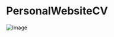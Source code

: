 # PersonalWebsiteCV

![Image](https://github.com/user-attachments/assets/601e31b0-e61e-4486-8987-f43d1e37b1f9)
